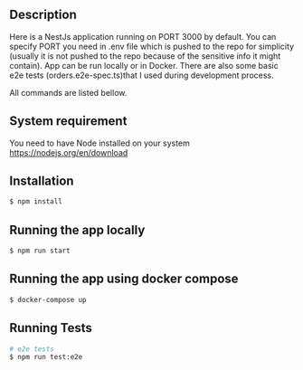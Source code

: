 ## Description

Here is a NestJs application running on PORT 3000 by default. You can specify PORT you need in .env file which is pushed to the repo for simplicity (usually it is not pushed to the repo because of the sensitive info it might contain).
App can be run locally or in Docker.
There are also some basic e2e tests (orders.e2e-spec.ts)that I used during development process.

All commands are listed bellow.

## System requirement

You need to have Node installed on your system https://nodejs.org/en/download

## Installation

```bash
$ npm install
```

## Running the app locally

```bash
$ npm run start

```

## Running the app using docker compose

```bash
$ docker-compose up

```

## Running Tests

```bash
# e2e tests
$ npm run test:e2e
```
